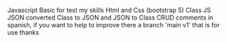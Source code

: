 Javascript Basic for test my skills
Html and Css (bootstrap 5)
Class JS
JSON converted Class to JSON and JSON to Class
CRUD comments in spanish, if you want to help to improve there a branch 'main v1' that is for use thanks
